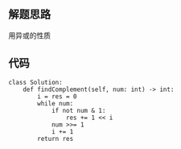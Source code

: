 ## 解题思路
 
用异或的性质







## 代码


```
class Solution:
    def findComplement(self, num: int) -> int:
        i = res = 0
        while num:
            if not num & 1:
                res += 1 << i
            num >>= 1
            i += 1
        return res
```



